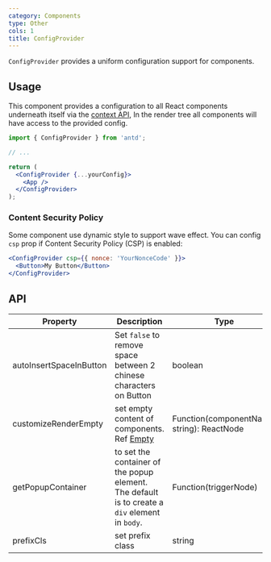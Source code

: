 ```yaml
---
category: Components
type: Other
cols: 1
title: ConfigProvider
---
```


`ConfigProvider` provides a uniform configuration support for components.

## Usage

This component provides a configuration to all React components underneath itself via the [context API](https://facebook.github.io/react/docs/context.html), In the render tree all components will have access to the provided config.

```jsx
import { ConfigProvider } from 'antd';

// ...

return (
  <ConfigProvider {...yourConfig}>
    <App />
  </ConfigProvider>
);
```

### Content Security Policy

Some component use dynamic style to support wave effect. You can config `csp` prop if Content Security Policy (CSP) is enabled:

```jsx
<ConfigProvider csp={{ nonce: 'YourNonceCode' }}>
  <Button>My Button</Button>
</ConfigProvider>
```

## API

| Property | Description | Type | Default |
| -------- | ----------- | ---- | ------- |
| autoInsertSpaceInButton | Set `false` to remove space between 2 chinese characters on Button | boolean | - |
| customizeRenderEmpty | set empty content of components. Ref [Empty](/components/empty/) | Function(componentName: string): ReactNode | - |
| getPopupContainer | to set the container of the popup element. The default is to create a `div` element in `body`. | Function(triggerNode) | `() => document.body` |
| prefixCls | set prefix class | string | ant |
